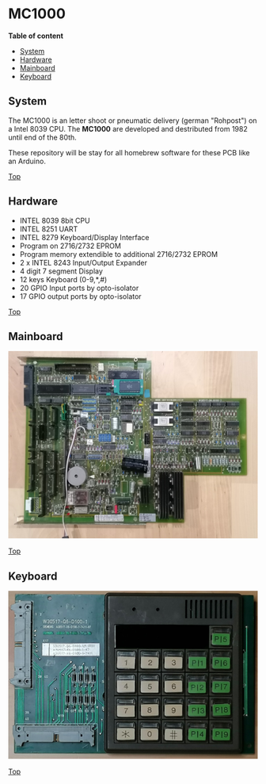 # MC1000

__Table of content__

- [System](#system)
- [Hardware](#hw)
- [Mainboard](#pcb)
- [Keyboard](#kbd)


## System<a id="system"></a>

The MC1000 is an letter shoot or pneumatic delivery (german "Rohpost") on a Intel 8039 CPU. The **MC1000** are developed and destributed from 1982 until end of the 80th.

These repository will be stay for all homebrew software for these PCB like an Arduino. 

[Top](#system)

## Hardware<a id="hw"></a>
- INTEL 8039 8bit CPU
- INTEL 8251 UART
- INTEL 8279 Keyboard/Display Interface
- Program on 2716/2732 EPROM
- Program memory extendible to additional 2716/2732 EPROM
- 2 x INTEL 8243 Input/Output Expander
- 4 digit 7 segment Display
- 12 keys Keyboard (0-9,*,#)
- 20 GPIO Input ports by opto-isolator
- 17 GPIO output ports by opto-isolator

[Top](#system)

## Mainboard<a id="pcb"></a>
![PCB](img/MC1000_PCB.jpg "Mainboard")

[Top](#system)

## Keyboard<a id="kbd"></a>
![KEYBOARD](img/MC1000_KBD.jpg "Keyboard")

[Top](#system)


